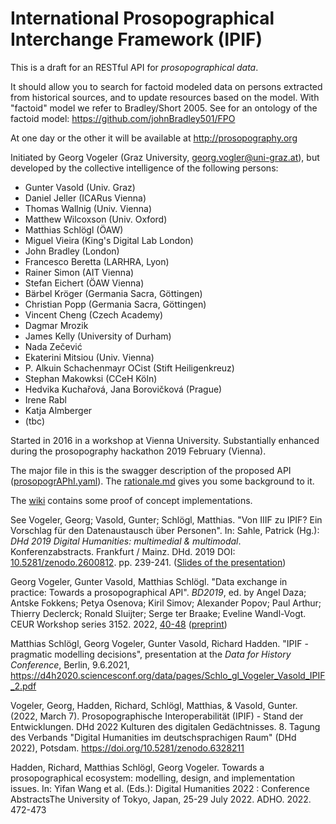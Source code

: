 International Prosopographical Interchange Framework (IPIF)
===========================================================

This is a draft for an RESTful API for *prosopographical data*.

It should allow you to search for factoid modeled data on persons extracted from historical sources, and to update resources based on the model.
With "factoid" model we refer to Bradley/Short 2005. See for an ontology of the factoid model: https://github.com/johnBradley501/FPO

At one day or the other it will be available at http://prosopography.org

Initiated by Georg Vogeler (Graz University, georg.vogler@uni-graz.at), but developed by the collective intelligence of the following persons:
* Gunter Vasold (Univ. Graz)
* Daniel Jeller (ICARus Vienna)
* Thomas Wallnig (Univ. Vienna)
* Matthew Wilcoxson (Univ. Oxford)
* Matthias Schlögl (ÖAW)
* Miguel Vieira (King's Digital Lab London)
* John Bradley (London)
* Francesco Beretta (LARHRA, Lyon)
* Rainer Simon (AIT Vienna)
* Stefan Eichert (ÖAW Vienna)
* Bärbel Kröger (Germania Sacra, Göttingen)
* Christian Popp (Germania Sacra, Göttingen)
* Vincent Cheng (Czech Academy)
* Dagmar Mrozik
* James Kelly (University of Durham)
* Nada Zečević
* Ekaterini Mitsiou (Univ. Vienna)
* P. Alkuin Schachenmayr OCist (Stift Heiligenkreuz)
* Stephan Makowksi (CCeH Köln)
* Hedvika Kuchařová, Jana Borovičková (Prague)
* Irene Rabl
* Katja Almberger
* (tbc)

Started in 2016 in a workshop at Vienna University.
Substantially enhanced during the prosopography hackathon 2019 February (Vienna).

The major file in this is the swagger description of the proposed API ([prosopogrAPhI.yaml](https://github.com/GVogeler/prosopogrAPhI/blob/master/prosopogrAPhI.yaml)). The [rationale.md](rationale.md) gives you some background to it.

The [wiki](https://github.com/GVogeler/prosopogrAPhI/wiki) contains some proof of concept implementations.

See Vogeler, Georg; Vasold, Gunter; Schlögl, Matthias. "Von IIIF zu IPIF? Ein Vorschlag für den Datenaustausch über Personen".
In: Sahle, Patrick (Hg.): *DHd 2019 Digital Humanities: multimedial & multimodal*. Konferenzabstracts. Frankfurt / Mainz. DHd. 2019 DOI: [10.5281/zenodo.2600812](http://doi.org/10.5281/zenodo.2600812). pp. 239-241. ([Slides of the presentation](https://online.uni-graz.at/kfu_online/wbFPCompsCallBacks.cbExecuteDownload?pDocStoreNr=5185962))

Georg Vogeler, Gunter Vasold, Matthias Schlögl. "Data exchange in practice: Towards a prosopographical API". *BD2019*, ed. by Angel Daza; Antske Fokkens; Petya Osenova; Kiril Simov; Alexander Popov; Paul Arthur; Thierry Declerck; Ronald Sluijter; Serge ter Braake; Eveline Wandl-Vogt. CEUR Workshop series 3152. 2022, [40-48](http://ceur-ws.org/Vol-3152/BD2019_paper_6.pdf)  ([preprint](https://hcommons.org/deposits/item/hc:29017/))

Matthias Schlögl, Georg Vogeler, Gunter Vasold, Richard Hadden. "IPIF - pragmatic modelling decisions", presentation at the *Data for History Conference*, Berlin, 9.6.2021, https://d4h2020.sciencesconf.org/data/pages/Schlo_gl_Vogeler_Vasold_IPIF_2.pdf

Vogeler, Georg, Hadden, Richard, Schlögl, Matthias, & Vasold, Gunter. (2022, March 7). Prosopographische Interoperabilität (IPIF) - Stand der Entwicklungen. DHd 2022 Kulturen des digitalen Gedächtnisses. 8. Tagung des Verbands "Digital Humanities im deutschsprachigen Raum" (DHd 2022), Potsdam. https://doi.org/10.5281/zenodo.6328211

Hadden, Richard, Matthias Schlögl, Georg Vogeler. Towards a prosopographical ecosystem: modelling, design, and implementation issues.
In: Yifan Wang et al. (Eds.): Digital Humanities 2022 : Conference AbstractsThe University of Tokyo, Japan, 25-29 July 2022. ADHO. 2022. 472-473
